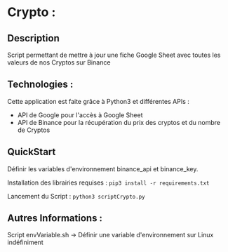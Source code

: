 # Crypto :

## Description

Script permettant de mettre à jour une fiche Google Sheet avec toutes les valeurs de nos Cryptos sur Binance 

## Technologies :

Cette application est faite grâce à Python3 et différentes APIs :
- API de Google pour l'accès à Google Sheet
- API de Binance pour la récupération du prix des cryptos et du nombre de Cryptos

## QuickStart

Définir les variables d'environnement binance_api et binance_key.

Installation des librairies requises :
```pip3 install -r requirements.txt```

Lancement du Script :
```python3 scriptCrypto.py```

## Autres Informations :

Script envVariable.sh -> Définir une variable d'environnement sur Linux indéfiniment

